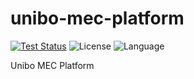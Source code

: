 # unibo-mec-platform

[![Test Status](https://github.com/DendoD96/unibo-mec-platform/actions/workflows/test.yml/badge.svg?branch=main)](https://github.com/DendoD96/unibo-mec-platform/actions/workflows/test.yml)
![License](https://img.shields.io/github/license/DendoD96/unibo-mec-platform)
![Language](https://img.shields.io/badge/python-3.8-blue)

Unibo MEC Platform
